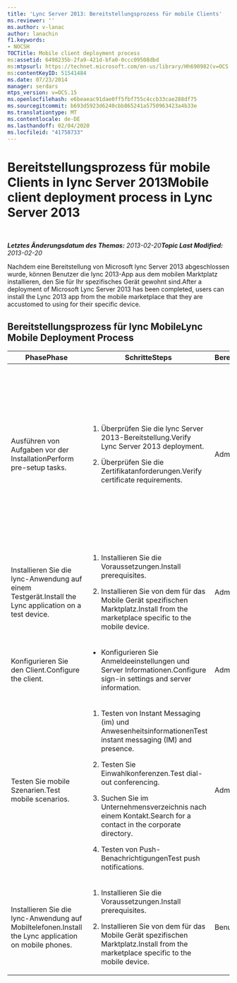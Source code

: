 ```yaml
---
title: 'Lync Server 2013: Bereitstellungsprozess für mobile Clients'
ms.reviewer: ''
ms.author: v-lanac
author: lanachin
f1.keywords:
- NOCSH
TOCTitle: Mobile client deployment process
ms:assetid: 6498235b-2fa9-421d-bfa0-0ccc09508dbd
ms:mtpsurl: https://technet.microsoft.com/en-us/library/Hh690982(v=OCS.15)
ms:contentKeyID: 51541484
ms.date: 07/23/2014
manager: serdars
mtps_version: v=OCS.15
ms.openlocfilehash: e6beaeac91dae0ff5fbf755c4ccb33cae288df75
ms.sourcegitcommit: b693d5923d6240cbb865241a5750963423a4b33e
ms.translationtype: MT
ms.contentlocale: de-DE
ms.lasthandoff: 02/04/2020
ms.locfileid: "41758733"
---
```

<div data-xmlns="http://www.w3.org/1999/xhtml">

<div class="topic" data-xmlns="http://www.w3.org/1999/xhtml" data-msxsl="urn:schemas-microsoft-com:xslt" data-cs="http://msdn.microsoft.com/en-us/">

<div data-asp="http://msdn2.microsoft.com/asp">

# <a name="mobile-client-deployment-process-in-lync-server-2013"></a><span data-ttu-id="a8997-102">Bereitstellungsprozess für mobile Clients in lync Server 2013</span><span class="sxs-lookup"><span data-stu-id="a8997-102">Mobile client deployment process in Lync Server 2013</span></span>

</div>

<div id="mainSection">

<div id="mainBody">

<span> </span>

<span data-ttu-id="a8997-103">_**Letztes Änderungsdatum des Themas:** 2013-02-20_</span><span class="sxs-lookup"><span data-stu-id="a8997-103">_**Topic Last Modified:** 2013-02-20_</span></span>

<span data-ttu-id="a8997-104">Nachdem eine Bereitstellung von Microsoft lync Server 2013 abgeschlossen wurde, können Benutzer die lync 2013-App aus dem mobilen Marktplatz installieren, den Sie für Ihr spezifisches Gerät gewohnt sind.</span><span class="sxs-lookup"><span data-stu-id="a8997-104">After a deployment of Microsoft Lync Server 2013 has been completed, users can install the Lync 2013 app from the mobile marketplace that they are accustomed to using for their specific device.</span></span>

<div>

## <a name="lync-mobile-deployment-process"></a><span data-ttu-id="a8997-105">Bereitstellungsprozess für lync Mobile</span><span class="sxs-lookup"><span data-stu-id="a8997-105">Lync Mobile Deployment Process</span></span>


<table>
<colgroup>
<col style="width: 25%" />
<col style="width: 25%" />
<col style="width: 25%" />
<col style="width: 25%" />
</colgroup>
<thead>
<tr class="header">
<th><span data-ttu-id="a8997-106">Phase</span><span class="sxs-lookup"><span data-stu-id="a8997-106">Phase</span></span></th>
<th><span data-ttu-id="a8997-107">Schritte</span><span class="sxs-lookup"><span data-stu-id="a8997-107">Steps</span></span></th>
<th><span data-ttu-id="a8997-108">Berechtigungen</span><span class="sxs-lookup"><span data-stu-id="a8997-108">Permissions</span></span></th>
<th><span data-ttu-id="a8997-109">Dokumentation</span><span class="sxs-lookup"><span data-stu-id="a8997-109">Documentation</span></span></th>
</tr>
</thead>
<tbody>
<tr class="odd">
<td><p><span data-ttu-id="a8997-110">Ausführen von Aufgaben vor der Installation</span><span class="sxs-lookup"><span data-stu-id="a8997-110">Perform pre-setup tasks.</span></span></p></td>
<td><ol>
<li><p><span data-ttu-id="a8997-111">Überprüfen Sie die lync Server 2013-Bereitstellung.</span><span class="sxs-lookup"><span data-stu-id="a8997-111">Verify Lync Server 2013 deployment.</span></span></p></li>
<li><p><span data-ttu-id="a8997-112">Überprüfen Sie die Zertifikatanforderungen.</span><span class="sxs-lookup"><span data-stu-id="a8997-112">Verify certificate requirements.</span></span></p></li>
</ol></td>
<td><p><span data-ttu-id="a8997-113">Administrator</span><span class="sxs-lookup"><span data-stu-id="a8997-113">Administrator</span></span></p></td>
<td><p><span data-ttu-id="a8997-114"><a href="lync-server-2013-planning-for-mobility.md">Planen der Mobilität in lync Server 2013</a> in der Dokumentation zur Server Planung</span><span class="sxs-lookup"><span data-stu-id="a8997-114"><a href="lync-server-2013-planning-for-mobility.md">Planning for mobility in Lync Server 2013</a> in the server planning documentation.</span></span></p>
<p><span data-ttu-id="a8997-115"><a href="lync-server-2013-deploying-mobility.md">Bereitstellen von Mobilität in lync Server 2013</a> in der Server Bereitstellungsdokumentation</span><span class="sxs-lookup"><span data-stu-id="a8997-115"><a href="lync-server-2013-deploying-mobility.md">Deploying mobility in Lync Server 2013</a> in the server deployment documentation.</span></span></p>
<p><span data-ttu-id="a8997-116"><a href="lync-server-2013-certificate-infrastructure-requirements.md">Anforderungen für die Zertifikatinfrastruktur für lync Server 2013</a> in der Server Planungsdokumentation.</span><span class="sxs-lookup"><span data-stu-id="a8997-116"><a href="lync-server-2013-certificate-infrastructure-requirements.md">Certificate infrastructure requirements for Lync Server 2013</a> in the server planning documentation.</span></span></p></td>
</tr>
<tr class="even">
<td><p><span data-ttu-id="a8997-117">Installieren Sie die lync-Anwendung auf einem Testgerät.</span><span class="sxs-lookup"><span data-stu-id="a8997-117">Install the Lync application on a test device.</span></span></p></td>
<td><ol>
<li><p><span data-ttu-id="a8997-118">Installieren Sie die Voraussetzungen.</span><span class="sxs-lookup"><span data-stu-id="a8997-118">Install prerequisites.</span></span></p></li>
<li><p><span data-ttu-id="a8997-119">Installieren Sie von dem für das Mobile Gerät spezifischen Marktplatz.</span><span class="sxs-lookup"><span data-stu-id="a8997-119">Install from the marketplace specific to the mobile device.</span></span></p></li>
</ol></td>
<td><p><span data-ttu-id="a8997-120">Administrator</span><span class="sxs-lookup"><span data-stu-id="a8997-120">Administrator</span></span></p></td>
<td><p><span data-ttu-id="a8997-121">Spezifische Installationsanweisungen für das Mobile Gerät bei der <a href="lync-server-2013-deploying-mobile-clients.md">Bereitstellung von mobilen Clients in lync Server 2013</a></span><span class="sxs-lookup"><span data-stu-id="a8997-121">Installation instructions specific to the mobile device in <a href="lync-server-2013-deploying-mobile-clients.md">Deploying mobile clients in Lync Server 2013</a>.</span></span></p></td>
</tr>
<tr class="odd">
<td><p><span data-ttu-id="a8997-122">Konfigurieren Sie den Client.</span><span class="sxs-lookup"><span data-stu-id="a8997-122">Configure the client.</span></span></p></td>
<td><ul>
<li><p><span data-ttu-id="a8997-123">Konfigurieren Sie Anmeldeeinstellungen und Server Informationen.</span><span class="sxs-lookup"><span data-stu-id="a8997-123">Configure sign-in settings and server information.</span></span></p></li>
</ul></td>
<td><p><span data-ttu-id="a8997-124">Administrator</span><span class="sxs-lookup"><span data-stu-id="a8997-124">Administrator</span></span></p></td>
<td><p><span data-ttu-id="a8997-125"><a href="lync-server-2013-deploying-mobile-clients.md">Bereitstellen von mobilen Clients in lync Server 2013</a></span><span class="sxs-lookup"><span data-stu-id="a8997-125"><a href="lync-server-2013-deploying-mobile-clients.md">Deploying mobile clients in Lync Server 2013</a></span></span></p></td>
</tr>
<tr class="even">
<td><p><span data-ttu-id="a8997-126">Testen Sie mobile Szenarien.</span><span class="sxs-lookup"><span data-stu-id="a8997-126">Test mobile scenarios.</span></span></p></td>
<td><ol>
<li><p><span data-ttu-id="a8997-127">Testen von Instant Messaging (im) und Anwesenheitsinformationen</span><span class="sxs-lookup"><span data-stu-id="a8997-127">Test instant messaging (IM) and presence.</span></span></p></li>
<li><p><span data-ttu-id="a8997-128">Testen Sie Einwahlkonferenzen.</span><span class="sxs-lookup"><span data-stu-id="a8997-128">Test dial-out conferencing.</span></span></p></li>
<li><p><span data-ttu-id="a8997-129">Suchen Sie im Unternehmensverzeichnis nach einem Kontakt.</span><span class="sxs-lookup"><span data-stu-id="a8997-129">Search for a contact in the corporate directory.</span></span></p></li>
<li><p><span data-ttu-id="a8997-130">Testen von Push-Benachrichtigungen</span><span class="sxs-lookup"><span data-stu-id="a8997-130">Test push notifications.</span></span></p></li>
</ol></td>
<td><p><span data-ttu-id="a8997-131">Administrator</span><span class="sxs-lookup"><span data-stu-id="a8997-131">Administrator</span></span></p></td>
<td><p><span data-ttu-id="a8997-132">Für das Mobile Gerät spezifische Verifizierungs Anweisungen beim <a href="lync-server-2013-deploying-mobile-clients.md">Bereitstellen von mobilen Clients in lync Server 2013</a></span><span class="sxs-lookup"><span data-stu-id="a8997-132">Verification instructions specific to the mobile device in <a href="lync-server-2013-deploying-mobile-clients.md">Deploying mobile clients in Lync Server 2013</a>.</span></span></p></td>
</tr>
<tr class="odd">
<td><p><span data-ttu-id="a8997-133">Installieren Sie die lync-Anwendung auf Mobiltelefonen.</span><span class="sxs-lookup"><span data-stu-id="a8997-133">Install the Lync application on mobile phones.</span></span></p></td>
<td><ol>
<li><p><span data-ttu-id="a8997-134">Installieren Sie die Voraussetzungen.</span><span class="sxs-lookup"><span data-stu-id="a8997-134">Install prerequisites.</span></span></p></li>
<li><p><span data-ttu-id="a8997-135">Installieren Sie von dem für das Mobile Gerät spezifischen Marktplatz.</span><span class="sxs-lookup"><span data-stu-id="a8997-135">Install from the marketplace specific to the mobile device.</span></span></p></li>
</ol></td>
<td><p><span data-ttu-id="a8997-136">Benutzer</span><span class="sxs-lookup"><span data-stu-id="a8997-136">User</span></span></p></td>
<td><p><span data-ttu-id="a8997-137">Spezifische Installationsanweisungen für das Mobile Gerät bei der <a href="lync-server-2013-deploying-mobile-clients.md">Bereitstellung von mobilen Clients in lync Server 2013</a></span><span class="sxs-lookup"><span data-stu-id="a8997-137">Installation instructions specific to the mobile device in <a href="lync-server-2013-deploying-mobile-clients.md">Deploying mobile clients in Lync Server 2013</a>.</span></span></p></td>
</tr>
</tbody>
</table>


</div>

</div>

<span> </span>

</div>

</div>

</div>

